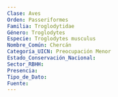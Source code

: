 ```yaml
---
Clase: Aves
Orden: Passeriformes
Familia: Troglodytidae
Género: Troglodytes
Especie: Troglodytes musculus
Nombre_Común: Chercán
Categoría_UICN: Preocupación Menor
Estado_Conservación_Nacional: 
Sector_RBHH: 
Presencia: 
Tipo_de_Dato: 
Fuente: 
---
```

